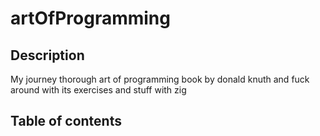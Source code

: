 # artOfProgramming

## Description
My journey thorough art of programming book by donald knuth and fuck around with its exercises and stuff with zig

## Table of contents

